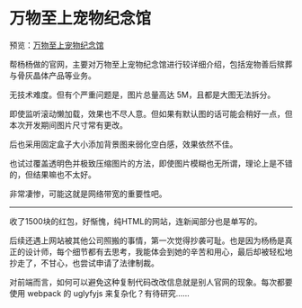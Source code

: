 # 万物至上宠物纪念馆

预览：[万物至上宠物纪念馆](https://foreverz133.github.io/small-works/1/yy-petwwzs/)

帮杨杨做的官网，主要对万物至上宠物纪念馆进行较详细介绍，包括宠物善后殡葬与骨灰晶体产品等业务。

无技术难度。但有个严重问题是，图片总量高达 5M，且都是大图无法拆分。

即使监听滚动懒加载，效果也不尽人意。但如果有默认图的话可能会稍好一点，但本次开发期间图片尺寸常有更改。

后也采用固定盒子大小添加背景图来弱化空白感，效果依然不佳。

也试过覆盖透明色并极致压缩图片的方法，即使图片模糊也无所谓，理论上是不错的，但结果嘛也不太好。

非常凄惨，可能这就是网络带宽的重要性吧。

----

收了1500块的红包，好惭愧，纯HTML的网站，连新闻部分也是单写的。

后续还遇上网站被其他公司照搬的事情，第一次觉得抄袭可耻。也是因为杨杨是真正的设计师，每个细节都有去思考，我能体会到她的辛苦和用心，最后却被轻松地抄走了，不甘心，也尝试申请了法律制裁。

对前端而言，如何可以避免这种复制代码改改信息就是别人官网的现象。每次都要使用 webpack 的 uglyfyjs 来复杂化？有待研究......